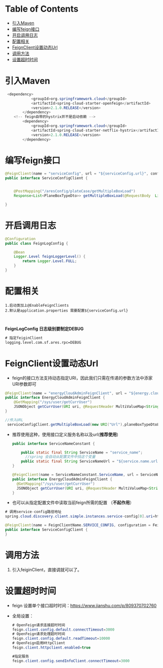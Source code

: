 # Table of Contents

* [引入Maven](#引入maven)
* [编写feign接口](#编写feign接口)
* [开启调用日志](#开启调用日志)
* [配置相关](#配置相关)
* [FeignClient设置动态Url](#feignclient设置动态url)
* [调用方法](#调用方法)
* [设置超时时间](#设置超时时间)






# 引入Maven

```java
 <dependency>
            <groupId>org.springframework.cloud</groupId>
            <artifactId>spring-cloud-starter-openfeign</artifactId>
            <version>2.1.0.RELEASE</version>
        </dependency>
    <!-- feign自带的hystrix并不是启动依赖 -->
        <dependency>
            <groupId>org.springframework.cloud</groupId>
            <artifactId>spring-cloud-starter-netflix-hystrix</artifactId>
            <version>2.1.0.RELEASE</version>
        </dependency>
```



# 编写feign接口

```java
@FeignClient(name = "serviceConfig", url = "${serviceConfig.url}", configuration = FeignLogConfig.class)
public interface ServiceConfigClient {


    @PostMapping("/aresConfig/plateCase/getMultipleBoxLoad")
    Response<List<PlaneBoxTypeDto>> getMultipleBoxLoad(@RequestBody  List<PlaneBoxTypeDto> planeBoxTypeDtoList);

}
```



# 开启调用日志

```java
@Configuration
public class FeignLogConfig {

    @Bean
    Logger.Level feignLoggerLevel() {
        return Logger.Level.FULL;
    }
}
```



# 配置相关

```
1.启动类加上@EnableFeignClients
2.默认是application.properties 需要配置${serviceConfig.url}



```



**FeignLogConfig 日志级别要制定DEBUG**

```xml
# 指定feiginClient
logging.level.com.sf.ares.rpc=DEBUG
```



# FeignClient设置动态Url



+ feign的接口方法支持动态指定URI，因此我们只需在传递的参数方法中添家URI参数即可

```java
@FeignClient(name = "energyCloudAdminFeignClient", url = "${energy.cloud.url}")
public interface EnergyCloudAdminFeignClient {
	@GetMapping("/sys/user/getCurrUser")
	JSONObject getCurrUser(URI uri, @RequestHeader MultiValueMap<String, String> headers, @RequestParam Map<String, String> bodies);
}

//传入URL
 serviceConfigClient.getMultipleBoxLoad(new URI("Url"),planeBoxTypeDtoList);

```



+ 推荐使用这种，使用接口定义服务名称以及url(**推荐使用**)


  ```java
  public interface ServiceNameConstant {
  
      public static final String ServiceName = "service_name";
        //spring 会自动从配置文件中找这个变量
      public static final String ServiceNameUrl = "${service.name.url}";
  }
  
  ```

  

  ```java
  @FeignClient(name = ServiceNameConstant.ServiceName, url = ServiceNameConstant.ServiceNameUrl)
  public interface EnergyCloudAdminFeignClient {
  	@GetMapping("/sys/user/getCurrUser")
  	JSONObject getCurrUser(URI uri, @RequestHeader MultiValueMap<String, String> headers, @RequestParam Map<String, String> bodies);
  }
  ```

  



+ 也可以从指定配置文件中读取当前feign所需的配置 （**不起作用**）

```java
# 调用service-config路径地址
spring.cloud.discovery.client.simple.instances.service-config[0].uri=http://ares-service-config.intsit.sfcloud.local:1080/

@FeignClient(name = FeignClientName.SERVICE_CONFIG, configuration = FeignLogConfig.class)
public interface ServiceConfigClient {
}
```





# 调用方法

1. 引入feiginClient，直接调就可以了。



# 设置超时时间

+ feign 设置单个接口超时时间：https://www.jianshu.com/p/809370702760

+ 全局设置：

  ```java
  # OpenFeign请求连接超时时间
  feign.client.config.default.connectTimeout=3000
  # OpenFeign请求处理超时时间
  feign.client.config.default.readTimeout=10000
  # OpenFeign启用HttpClient
  feign.client.httpclient.enabled=true
  
  #指定服务
  feign.client.config.sendInfoClient.connectTimeout=3000
  ```

  

